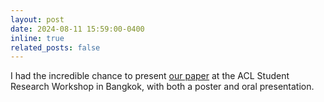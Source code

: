 ```yaml
---
layout: post
date: 2024-08-11 15:59:00-0400
inline: true
related_posts: false
---
```


I had the incredible chance to present [our paper](https://aclanthology.org/2024.acl-srw.29.pdf) at the ACL Student Research Workshop in Bangkok, with both a poster and oral presentation.
